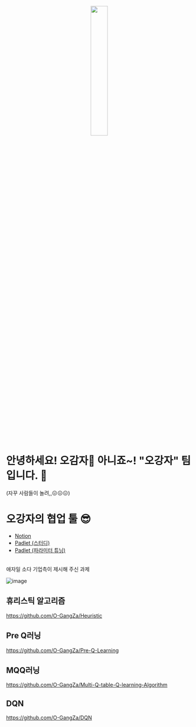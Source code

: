<p align="center">
<img src="https://user-images.githubusercontent.com/80737049/172663329-43d0c6cc-a16e-4bc7-97f7-bbddd02d7e96.jpg" width="30%" height="30%">
</p>

# 안녕하세요! 오감자🍟 아니죠~! "오강자" 팀입니다. 🙋
(자꾸 사람들이 놀려,,😖😖😖)

# 오강자의 협업 툴 😎
* [Notion](https://www.notion.so/f47ef3d55d86420985d99491af2fdd76)
* [Padlet (스터디)](https://padlet.com/tmsk0711/ogangza)
* [Padlet (파라미터 튜닝)](https://padlet.com/tmsk0711/ogangza_parametertuning)

<br>
애자일 소다 기업측이 제시해 주신 과제 

![image](https://user-images.githubusercontent.com/80737049/172666317-138bdf09-51e7-4ea6-b68b-66cbfa461c18.png)


## 휴리스틱 알고리즘
https://github.com/O-GangZa/Heuristic

## Pre Q러닝
https://github.com/O-GangZa/Pre-Q-Learning

## MQQ러닝
https://github.com/O-GangZa/Multi-Q-table-Q-learning-Algorithm

## DQN
https://github.com/O-GangZa/DQN
<!--

**Here are some ideas to get you started:**

🙋‍♀️ A short introduction - what is your organization all about?
🌈 Contribution guidelines - how can the community get involved?
👩‍💻 Useful resources - where can the community find your docs? Is there anything else the community should know?
🍿 Fun facts - what does your team eat for breakfast?
🧙 Remember, you can do mighty things with the power of [Markdown](https://docs.github.com/github/writing-on-github/getting-started-with-writing-and-formatting-on-github/basic-writing-and-formatting-syntax)
-->

